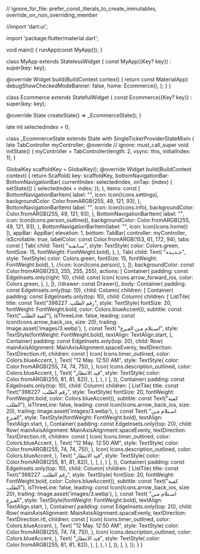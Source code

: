 // ignore_for_file: prefer_const_literals_to_create_immutables, override_on_non_overriding_member

//import 'dart:ui';

import 'package:flutter/material.dart';

void main() {
  runApp(const MyApp());
}

class MyApp extends StatelessWidget {
  const MyApp({Key? key}) : super(key: key);

  @override
  Widget build(BuildContext context) {
    return const MaterialApp(
      debugShowCheckedModeBanner: false,
      home: Ecommerce(),
    );
  }
}

class Ecommerce extends StatefulWidget {
  const Ecommerce({Key? key}) : super(key: key);

  @override
  State<Ecommerce> createState() => _EcommerceState();
}

late int selectedindex = 0;

class _EcommerceState extends State<Ecommerce> with SingleTickerProviderStateMixin {
  late TabController myController;
  @override
  // ignore: must_call_super
  void initState() {
    myController = TabController(length: 2, vsync: this, initialIndex: 1);
  }

  GlobalKey<ScaffoldState> scaffoldKey = GlobalKey<ScaffoldState>();
  @override
  Widget build(BuildContext context) {
    return Scaffold(
        key: scaffoldKey,
        bottomNavigationBar: BottomNavigationBar(
            currentIndex: selectedindex,
            onTap: (index) {
              setState(() {
                selectedindex = index;
              });
            },
            items: const [
              BottomNavigationBarItem(
                label: "",
                icon: Icon(Icons.settings),
                backgroundColor: Color.fromARGB(255, 49, 121, 93),
              ),
              BottomNavigationBarItem(
                label: "",
                icon: Icon(Icons.info),
                backgroundColor: Color.fromARGB(255, 49, 121, 93),
              ),
              BottomNavigationBarItem(
                label: "",
                icon: Icon(Icons.person_outlined),
                backgroundColor: Color.fromARGB(255, 49, 121, 93),
              ),
              BottomNavigationBarItem(label: "", icon: Icon(Icons.home))
            ]),
        appBar: AppBar(
            elevation: 1,
            bottom: TabBar(
                controller: myController,
                isScrollable: true,
                labelColor: const Color.fromARGB(153, 61, 172, 94),
                tabs: const [
                  Tab(
                    child: Text(
                      "سـابقـة",
                      style: TextStyle(
                          color: Colors.green,
                          fontSize: 15,
                          fontWeight: FontWeight.bold),
                    ),
                  ),
                  Tab(
                    child: Text(
                      "جـديـدة",
                      style: TextStyle(
                          color: Colors.green,
                          fontSize: 15,
                          fontWeight: FontWeight.bold),
                    ),
                    //icon: Icon(Icons.person),
                  ),
                ]),
            backgroundColor: const Color.fromARGB(253, 255, 255, 255),
            actions: [
              Container(
                padding: const EdgeInsets.only(right: 10),
                child: const Icon(
                  Icons.arrow_forward_ios,
                  color: Colors.green,
                ),
              ),
            ]),
        //drawer: const Drawer(),
        body: Container(
          padding: const EdgeInsets.only(top: 10),
          child: Column(
            children: [
              Container(
                  padding: const EdgeInsets.only(top: 10),
                  child: Column(
                    children: [
                      ListTile(
                        title: const Text("رقم الطلب. 398227",
                            style: TextStyle(
                                fontSize: 20,
                                fontWeight: FontWeight.bold,
                                color: Colors.blueAccent)),
                        subtitle: const Text("كمية الطلب"),
                        isThreeLine: false,
                        leading: const Icon(Icons.arrow_back_ios, size: 20),
                        trailing: Image.asset('images/3.webp'),
                      ),
                      const Text(
                        "اسـتلام مـن الفـرع",
                        style: TextStyle(fontWeight: FontWeight.bold),
                        textAlign: TextAlign.start,
                      ),
                      Container(
                        padding: const EdgeInsets.only(top: 20),
                        child: Row(
                          mainAxisAlignment: MainAxisAlignment.spaceEvenly,
                          textDirection: TextDirection.rtl,
                          children: const [
                            Icon(
                              Icons.timer_outlined,
                              color: Colors.blueAccent,
                            ),
                            Text(
                              "12 May. 12:50 AM",
                              style: TextStyle(
                                  color: Color.fromARGB(255, 74, 74, 75)),
                            ),
                            Icon(
                              Icons.description_outlined,
                              color: Colors.blueAccent,
                            ),
                            Text(
                              "قيد الانتظار",
                              style: TextStyle(
                                  color: Color.fromARGB(255, 81, 81, 82)),
                            ),
                          ],
                        ),
                      )
                    ],
                  )),
              Container(
                  padding: const EdgeInsets.only(top: 10),
                  child: Column(
                    children: [
                      ListTile(
                        title: const Text("رقم الطلب. 398227",
                            style: TextStyle(
                                fontSize: 20,
                                fontWeight: FontWeight.bold,
                                color: Colors.blueAccent)),
                        subtitle: const Text("كمية الطلب"),
                        isThreeLine: false,
                        leading: const Icon(Icons.arrow_back_ios, size: 20),
                        trailing: Image.asset('images/3.webp'),
                      ),
                      const Text(
                        "اسـتلام مـن الفـرع",
                        style: TextStyle(fontWeight: FontWeight.bold),
                        textAlign: TextAlign.start,
                      ),
                      Container(
                        padding: const EdgeInsets.only(top: 20),
                        child: Row(
                          mainAxisAlignment: MainAxisAlignment.spaceEvenly,
                          textDirection: TextDirection.rtl,
                          children: const [
                            Icon(
                              Icons.timer_outlined,
                              color: Colors.blueAccent,
                            ),
                            Text(
                              "12 May. 12:50 AM",
                              style: TextStyle(
                                  color: Color.fromARGB(255, 74, 74, 75)),
                            ),
                            Icon(
                              Icons.description_outlined,
                              color: Colors.blueAccent,
                            ),
                            Text(
                              "قيد الانتظار",
                              style: TextStyle(
                                  color: Color.fromARGB(255, 81, 81, 82)),
                            ),
                          ],
                        ),
                      )
                    ],
                  )),
              Container(
                  padding: const EdgeInsets.only(top: 10),
                  child: Column(
                    children: [
                      ListTile(
                        title: const Text("رقم الطلب. 398227",
                            style: TextStyle(
                                fontSize: 20,
                                fontWeight: FontWeight.bold,
                                color: Colors.blueAccent)),
                        subtitle: const Text("كمية الطلب"),
                        isThreeLine: false,
                        leading: const Icon(Icons.arrow_back_ios, size: 20),
                        trailing: Image.asset('images/3.webp'),
                      ),
                      const Text(
                        "اسـتلام مـن الفـرع",
                        style: TextStyle(fontWeight: FontWeight.bold),
                        textAlign: TextAlign.start,
                      ),
                      Container(
                        padding: const EdgeInsets.only(top: 20),
                        child: Row(
                          mainAxisAlignment: MainAxisAlignment.spaceEvenly,
                          textDirection: TextDirection.rtl,
                          children: const [
                            Icon(
                              Icons.timer_outlined,
                              color: Colors.blueAccent,
                            ),
                            Text(
                              "12 May. 12:50 AM",
                              style: TextStyle(
                                  color: Color.fromARGB(255, 74, 74, 75)),
                            ),
                            Icon(
                              Icons.description_outlined,
                              color: Colors.blueAccent,
                            ),
                            Text(
                              "قيد الانتظار",
                              style: TextStyle(
                                  color: Color.fromARGB(255, 81, 81, 82)),
                            ),
                          ],
                        ),
                      )
                    ],
                  )),
            ],
          ),
        ));
  }
}
